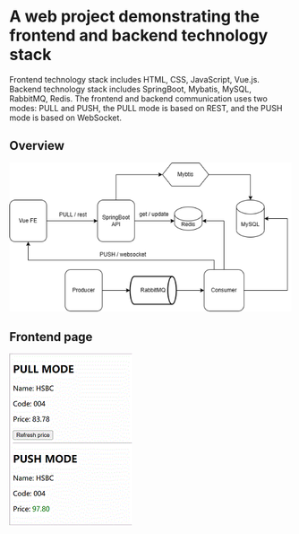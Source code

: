 # A web project demonstrating the frontend and backend technology stack
Frontend technology stack includes HTML, CSS, JavaScript, Vue.js. Backend technology stack includes SpringBoot, Mybatis, MySQL, RabbitMQ, Redis. The frontend and backend communication uses two modes: PULL and PUSH, the PULL mode is based on REST, and the PUSH mode is based on WebSocket.

## Overview

![Overview](/doc/overview.png)

## Frontend page

![image](/doc/page.GIF)
